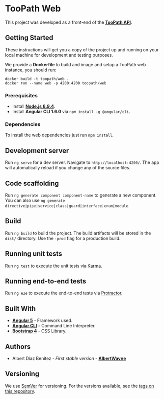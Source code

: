 # TooPath Web

This project was developed as a front-end of the **[TooPath API](https://github.com/AlbertWayne/TooPath)**.

## Getting Started

These instructions will get you a copy of the project up and running on your local machine for development and testing purposes.

We provide a **Dockerfile** to build and image and setup a TooPath web instance, you should run:

```
docker build -t toopath/web .
docker run --name web -p 4200:4200 toopath/web
```

### Prerequisites

* Install **[Node.js 8.9.4](https://nodejs.org/en/download/)**.
* Install **Angular CLI 1.6.0** via ```npm install -g @angular/cli```.

### Dependencies

To install the web dependencies just run ```npm install```.

## Development server

Run `ng serve` for a dev server. Navigate to `http://localhost:4200/`. The app will automatically reload if you change any of the source files.

## Code scaffolding

Run `ng generate component component-name` to generate a new component. You can also use `ng generate directive|pipe|service|class|guard|interface|enum|module`.

## Build

Run `ng build` to build the project. The build artifacts will be stored in the `dist/` directory. Use the `-prod` flag for a production build.

## Running unit tests

Run `ng test` to execute the unit tests via [Karma](https://karma-runner.github.io).

## Running end-to-end tests

Run `ng e2e` to execute the end-to-end tests via [Protractor](http://www.protractortest.org/).

## Built With

* **[Angular 5](https://github.com/angular/angular)** - Framework used.
* **[Angular CLI](https://github.com/angular/angular-cli)** - Command Line Interpreter.
* **[Bootstrap 4](https://github.com/twbs/bootstrap)** - CSS Library.

## Authors

* Albert Díaz Benitez - *First stable version* - **[AlbertWayne](https://github.com/AlbertWayne)**

## Versioning

We use [SemVer](http://semver.org/) for versioning. For the versions available, see the [tags on this repository](https://github.com/AlbertWayne/TooPath-Web/tags). 
